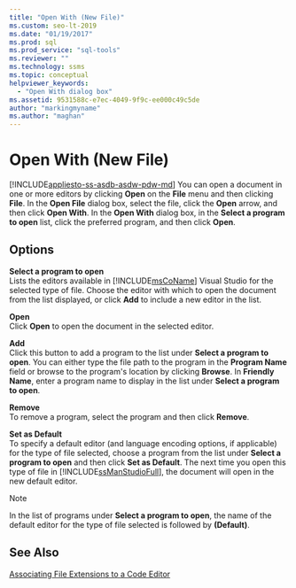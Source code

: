 ```yaml
---
title: "Open With (New File)"
ms.custom: seo-lt-2019
ms.date: "01/19/2017"
ms.prod: sql
ms.prod_service: "sql-tools"
ms.reviewer: ""
ms.technology: ssms
ms.topic: conceptual
helpviewer_keywords: 
  - "Open With dialog box"
ms.assetid: 9531588c-e7ec-4049-9f9c-ee000c49c5de
author: "markingmyname"
ms.author: "maghan"
---
```

# Open With (New File)
[!INCLUDE[appliesto-ss-asdb-asdw-pdw-md](../../includes/appliesto-ss-asdb-asdw-pdw-md.md)]
You can open a document in one or more editors by clicking **Open** on the **File** menu and then clicking **File**. In the **Open File** dialog box, select the file, click the **Open** arrow, and then click **Open With**. In the **Open With** dialog box, in the **Select a program to open** list, click the preferred program, and then click **Open**.  
  
## Options  
**Select a program to open**  
Lists the editors available in [!INCLUDE[msCoName](../../includes/msconame_md.md)] Visual Studio for the selected type of file. Choose the editor with which to open the document from the list displayed, or click **Add** to include a new editor in the list.  
  
**Open**  
Click **Open** to open the document in the selected editor.  
  
**Add**  
Click this button to add a program to the list under **Select a program to open**. You can either type the file path to the program in the **Program Name** field or browse to the program's location by clicking **Browse**. In **Friendly Name**, enter a program name to display in the list under **Select a program to open**.  
  
**Remove**  
To remove a program, select the program and then click **Remove**.  
  
**Set as Default**  
To specify a default editor (and language encoding options, if applicable) for the type of file selected, choose a program from the list under **Select a program to open** and then click **Set as Default**. The next time you open this type of file in [!INCLUDE[ssManStudioFull](../../includes/ssmanstudiofull-md.md)], the document will open in the new default editor.  
  
> [!NOTE]  
> In the list of programs under **Select a program to open**, the name of the default editor for the type of file selected is followed by **(Default)**.  
  
## See Also  
[Associating File Extensions to a Code Editor](../../relational-databases/scripting/associate-file-extensions-to-a-code-editor.md)  
